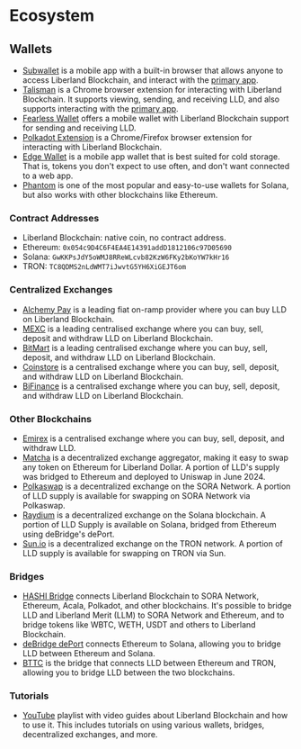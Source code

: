 # Ecosystem

## Wallets
 - [Subwallet](https://subwallet.app) is a mobile app with a built-in browser that allows anyone to access Liberland Blockchain, and interact with the [primary app](https://blockchain.liberland.org).
 - [Talisman](https://talisman.xyz) is a Chrome browser extension for interacting with Liberland Blockchain. It supports viewing, sending, and receiving LLD, and also supports interacting with the [primary app](https://blockchain.liberland.org).
 - [Fearless Wallet](https://fearlesswallet.io) offers a mobile wallet with Liberland Blockchain support for sending and receiving LLD.
 - [Polkadot Extension](https://polkadot.js.org/extension/) is a Chrome/Firefox browser extension for interacting with Liberland Blockchain. 
 - [Edge Wallet](https://edge.app) is a mobile app wallet that is best suited for cold storage. That is, tokens you don't expect to use often, and don't want connected to a web app.
 - [Phantom](https://phantom.app) is one of the most popular and easy-to-use wallets for Solana, but also works with other blockchains like Ethereum.

### Contract Addresses
 - Liberland Blockchain: native coin, no contract address.
 - Ethereum: `0x054c9D4C6F4EA4E14391addD1812106c97D05690`
 - Solana: `GwKKPsJdY5oWMJ8RReWLcvb82KzW6FKy2bKoYW7kHr16`
 - TRON: `TC8QDMS2nLdWMT7iJwvtG5YH6XiGEJT6om`

### Centralized Exchanges
 - [Alchemy Pay](https://ramp.alchemypay.org/?appId=N9lV3uIGF0y1amAE#/index) is a leading fiat on-ramp provider where you can buy LLD on Liberland Blockchain.
 - [MEXC](https://www.mexc.com/exchange/LLD_USDT?_from=liberland) is a leading centralised exchange where you can buy, sell, deposit and withdraw LLD on Liberland Blockchain.
 - [BitMart](https://www.bitmart.com/trade/en-US?type=spot&symbol=LLD_USDT) is a leading centralised exchange where you can buy, sell, deposit, and withdraw LLD on Liberland Blockchain.
 - [Coinstore](https://h5.coinstore.com/h5/signup?invitCode=IgwIq8) is a centralised exchange where you can buy, sell, deposit, and withdraw LLD on Liberland Blockchain.
 - [BiFinance](https://www.bifinance.com/trade?symbol=LLD%2FUSDT) is a centralised exchange where you can buy, sell, deposit, and withdraw LLD on Liberland Blockchain. 
 
### Other Blockchains

 - [Emirex](https://emirex.com/spot/trading/LLDUSDT) is a centralised exchange where you can buy, sell, deposit, and withdraw LLD. 
 - [Matcha](https://matcha.xyz/tokens/ethereum/0x054c9d4c6f4ea4e14391addd1812106c97d05690?sellChain=1&sellAddress=0xdac17f958d2ee523a2206206994597c13d831ec7) is a decentralized exchange aggregator, making it easy to swap any token on Ethereum for Liberland Dollar. A portion of LLD's supply was bridged to Ethereum and deployed to Uniswap in June 2024.
 - [Polkaswap](https://polkaswap.io/#/swap/XOR/LLD) is a decentralized exchange on the SORA Network. A portion of LLD supply is available for swapping on SORA Network via Polkaswap.
 - [Raydium](https://raydium.io/swap/?inputMint=sol&outputMint=GwKKPsJdY5oWMJ8RReWLcvb82KzW6FKy2bKoYW7kHr16) is a decentralized exchange on the Solana blockchain. A portion of LLD Supply is available on Solana, bridged from Ethereum using deBridge's dePort.
 - [Sun.io](https://sun.io/?lang=en-US#/v3/swap?t1=TC8QDMS2nLdWMT7iJwvtG5YH6XiGEJT6om&t0=T9yD14Nj9j7xAB4dbGeiX9h8unkKHxuWwb&type=swap) is a decentralized exchange on the TRON network. A portion of LLD supply is available for swapping on TRON via Sun.

### Bridges
- [HASHI Bridge](https://polkaswap.io/#/bridge/) connects Liberland Blockchain to SORA Network, Ethereum, Acala, Polkadot, and other blockchains. It's possible to bridge LLD and Liberland Merit (LLM) to SORA Network and Ethereum, and to bridge tokens like WBTC, WETH, USDT and others to Liberland Blockchain.
- [deBridge dePort](https://app.debridge.finance/deport?inputChain=1&outputChain=7565164&inputCurrency=0x054c9d4c6f4ea4e14391addd1812106c97d05690&outputCurrency=GwKKPsJdY5oWMJ8RReWLcvb82KzW6FKy2bKoYW7kHr16) connects Ethereum to Solana, allowing you to bridge LLD between Ethereum and Solana.
- [BTTC](https://bt.io) is the bridge that connects LLD between Ethereum and TRON, allowing you to bridge LLD between the two blockchains. 

### Tutorials
 - [YouTube](https://www.youtube.com/playlist?list=PLhICyUUBScjlxw9G1oUVd7Zptzg1_gyXC) playlist with video guides about Liberland Blockchain and how to use it. This includes tutorials on using various wallets, bridges, decentralized exchanges, and more.
